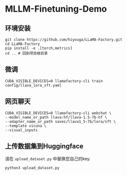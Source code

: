 # MLLM-Finetuning-Demo

## 环境安装

```shell
git clone https://github.com/hiyouga/LLaMA-Factory.git
cd LLaMA-Factory
pip install -e .[torch,metrics]
cd .. # 回到项目根目录
```

## 微调

```shell
CUDA_VISIBLE_DEVICES=0 llamafactory-cli train config/llava_lora_sft.yaml
```

## 网页聊天

```shell
CUDA_VISIBLE_DEVICES=0 llamafactory-cli webchat \
--model_name_or_path llava-hf/llava-1.5-7b-hf \
--adapter_name_or_path saves/llava1_5-7b/lora/sft \
--template vicuna \
--visual_inputs
```

## 上传数据集到Huggingface

请在 `upload_dataset.py` 中替换您自己的key.

```shell
python3 upload_dataset.py
```